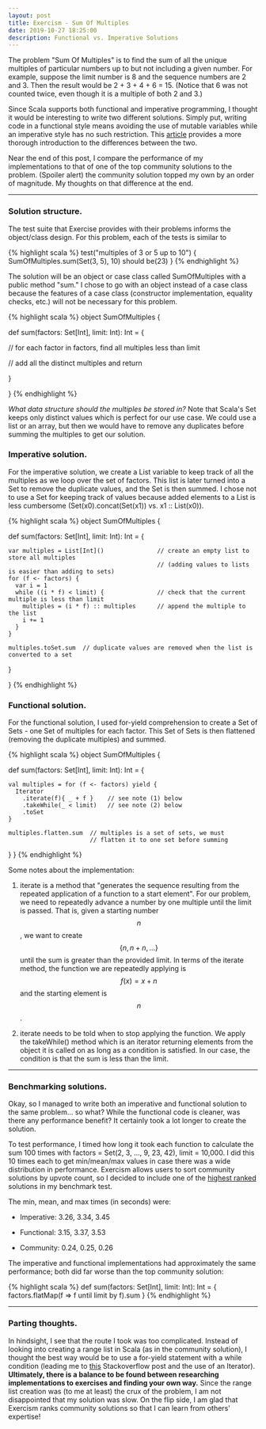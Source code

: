 ```yaml
---
layout: post
title: Exercism - Sum Of Multiples
date: 2019-10-27 18:25:00
description: Functional vs. Imperative Solutions
---
```

The problem "Sum Of Multiples" is to find the sum of all the unique multiples of particular numbers up to but not including a given number.  For example, suppose the limit number is 8 and the sequence numbers are 2 and 3.  Then the result would be 2 + 3 + 4 + 6 = 15. (Notice that 6 was not counted twice, even though it is a multiple of both 2 and 3.)

Since Scala supports both functional and imperative programming, I thought it would be interesting to write two different solutions. Simply put, writing code in a functional style means avoiding the use of mutable variables while an imperative style has no such restriction.  This [article](https://codeburst.io/a-beginner-friendly-intro-to-functional-programming-4f69aa109569) provides a more thorough introduction to the differences between the two.

Near the end of this post, I compare the performance of my implementations to that of one of the top community solutions to the problem.  (Spoiler alert) the community solution topped my own by an order of magnitude. My thoughts on that difference at the end.

---
### Solution structure.

The test suite that Exercise provides with their problems informs the object/class design.  For this problem, each of the tests is similar to 

{% highlight scala %}
test("multiples of 3 or 5 up to 10") {
  SumOfMultiples.sum(Set(3, 5), 10) should be(23)
}
{% endhighlight %}

The solution will be an object or case class called SumOfMultiples with a public method "sum."  I chose to go with an object instead of a case class because the features of a case class (constructor implementation, equality checks, etc.) will not be necessary for this problem.

{% highlight scala %}
object SumOfMultiples {

  def sum(factors: Set[Int], limit: Int): Int = {
  
  // for each factor in factors, find all multiples less than limit

  // add all the distinct multiples and return

  }

}
{% endhighlight %}

*What data structure should the multiples be stored in?* Note that Scala's Set keeps only distinct values which is perfect for our use case.  We could use a list or an array, but then we would have to remove any duplicates before summing the multiples to get our solution. 

### Imperative solution.

For the imperative solution, we create a List variable to keep track of all the multiples as we loop over the set of factors.  This list is later turned into a Set to remove the duplicate values, and the Set is then summed.  I chose not to use a Set for keeping track of values because added elements to a List is less cumbersome (Set(x0).concat(Set(x1)) vs. x1 :: List(x0)).

{% highlight scala %}
object SumOfMultiples {
	
  def sum(factors: Set[Int], limit: Int): Int = {

    var multiples = List[Int]()               // create an empty list to store all multiples
                                              // (adding values to lists is easier than adding to sets)
    for (f <- factors) {
      var i = 1
      while ((i * f) < limit) {               // check that the current multiple is less than limit	
        multiples = (i * f) :: multiples      // append the multiple to the list
        i += 1
      }
    }
    
    multiples.toSet.sum  // duplicate values are removed when the list is converted to a set
  }

}
{% endhighlight %}

### Functional solution.

For the functional solution, I used for-yield comprehension to create a Set of Sets - one Set of multiples for each factor.  This Set of Sets is then flattened (removing the duplicate multiples) and summed.  

{% highlight scala %}
object SumOfMultiples {

  def sum(factors: Set[Int], limit: Int): Int = {

    val multiples = for (f <- factors) yield {  
      Iterator                                
        .iterate(f){ _ + f }	// see note (1) below
        .takeWhile(_ < limit)	// see note (2) below
        .toSet
    }

    multiples.flatten.sum  // multiples is a set of sets, we must 
                           // flatten it to one set before summing

  }
}
{% endhighlight %}

Some notes about the implementation:

1) iterate is a method that "generates the sequence resulting from the repeated application of a function to a start element".  For our problem, we need to repeatedly advance a number by one multiple until the limit is passed.  That is, given a starting number $$n$$, we want to create $$\{n, n + n, ...\}$$ until the sum is greater than the provided limit. In terms of the iterate method, the function we are repeatedly applying is $$f(x) = x + n$$ and the starting element is $$n$$. 

2) iterate needs to be told when to stop applying the function. We apply the takeWhile() method which is an iterator returning elements from the object it is called on as long as a condition is satisfied.  In our case, the condition is that the sum is less than the limit.

---
### Benchmarking solutions.

Okay, so I managed to write both an imperative and functional solution to the same problem... so what? While the functional code is cleaner, was there any performance benefit? It certainly took a lot longer to create the solution.  

To test performance, I timed how long it took each function to calculate the sum 100 times with factors = Set(2, 3, ..., 9, 23, 42), limit = 10,000.  I did this 10 times each to get min/mean/max values in case there was a wide distribution in performance.  Exercism allows users to sort community solutions by upvote count, so I decided to include one of the [highest ranked](https://exercism.io/tracks/scala/exercises/sum-of-multiples/solutions/26a2eef4e25b4a84835d5acc6468d607) solutions in my benchmark test. 

The min, mean, and max times (in seconds) were:

* Imperative: 3.26, 3.34, 3.45

* Functional: 3.15, 3.37, 3.53

* Community: 0.24, 0.25, 0.26


The imperative and functional implementations had approximately the same performance; both did far worse than the top community solution:

{% highlight scala %}
  def sum(factors: Set[Int], limit: Int): Int = {
    factors.flatMap(f => f until limit by f).sum
  }
{% endhighlight %}

---
### Parting thoughts.

In hindsight, I see that the route I took was too complicated.  Instead of looking into creating a range list in Scala (as in the community solution), I thought the best way would be to use a for-yield statement with a while condition (leading me to [this](https://stackoverflow.com/questions/26558120/may-a-while-loop-be-used-with-yield-in-scala) Stackoverflow post and the use of an Iterator).  **Ultimately, there is a balance to be found between researching implementations to exercises and finding your own way.**  Since the range list creation was (to me at least) the crux of the problem, I am not disappointed that my solution was slow.  On the flip side, I am glad that Exercism ranks community solutions so that I can learn from others' expertise!  


